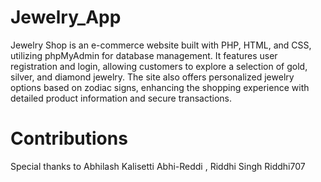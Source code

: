 # Jewelry_App
Jewelry Shop is an e-commerce website built with PHP, HTML, and CSS, utilizing phpMyAdmin for database management. It features user registration and login, allowing customers to explore a selection of gold, silver, and diamond jewelry. The site also offers personalized jewelry options based on zodiac signs, enhancing the shopping experience with detailed product information and secure transactions.

# Contributions
Special thanks to 	Abhilash Kalisetti Abhi-Reddi	,	Riddhi Singh Riddhi707
